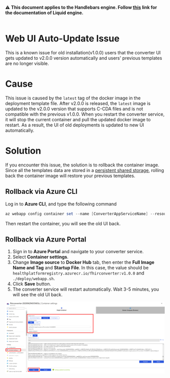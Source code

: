 ⚠ **This document applies to the Handlebars engine. Follow [this](https://github.com/microsoft/FHIR-Converter/tree/dotliquid) link for the documentation of Liquid engine.** <br></br>

# Web UI Auto-Update Issue

This is a known issue for old installation(v1.0.0) users that the converter UI gets updated to v2.0.0 version automatically and users' previous templates are no longer visible.

# Cause

This issue is caused by the `latest` tag of the docker image in the deployment template file. After v2.0.0 is released, the `latest` image is updated to the v2.0.0 version that supports C-CDA files and is not compatible with the previous v1.0.0. When you restart the converter service, it will stop the current container and pull the updated docker image to restart. As a result, the UI of old deployments is updated to new UI automatically.

# Solution

If you encounter this issue, the solution is to rollback the container image. Since all the templates data are stored in a [persistent shared storage](https://docs.microsoft.com/en-us/azure/app-service/containers/configure-custom-container#use-persistent-shared-storage), rolling back the container image will restore your previous templates.

## Rollback via Azure CLI

Log in to **Azure CLI**, and type the following command

```powershell
az webapp config container set --name [ConverterAppServiceName] --resource-group [ResourceGroupName] --docker-custom-image-name "healthplatformregistry.azurecr.io/fhirconverter:v1.0.0" --enable-app-service-storage true
```

Then restart the container, you will see the old UI back.

## Rollback via Azure Portal

1. Sign in to **Azure Portal** and navigate to your converter service.
2. Select **Container settings**.
3. Change **Image source** to **Docker Hub** tab, then enter the **Full Image Name and Tag** and **Startup File**. In this case, the value should be `healthplatformregistry.azurecr.io/fhirconverter:v1.0.0` and `./deploy/webapp.sh`.
4. Click **Save** button.
5. The converter service will restart automatically. Wait 3-5 minutes, you will see the old UI back.

![change container image](./images/change-container-image-tag.png)
